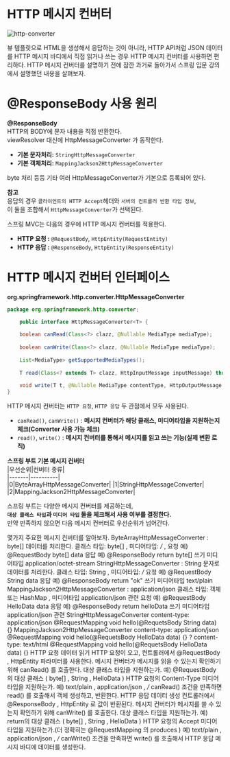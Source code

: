 HTTP 메시지 컨버터
======================  

![http-converter](https://user-images.githubusercontent.com/50267433/128208586-83a1086f-a38d-4851-961d-068008d77fcb.PNG)


뷰 템플릿으로 HTML을 생성해서 응답하는 것이 아니라, HTTP API처럼 JSON 데이터를 HTTP 메시지
바디에서 직접 읽거나 쓰는 경우 HTTP 메시지 컨버터를 사용하면 편리하다.
HTTP 메시지 컨버터를 설명하기 전에 잠깐 과거로 돌아가서 스프링 입문 강의에서 설명했던 내용을
살펴보자.

# @ResponseBody 사용 원리    
  
**@ResponseBody**       
HTTP의 BODY에 문자 내용을 직접 반환한다.        
viewResolver 대신에 HttpMessageConverter 가 동작한다.          

* **기본 문자처리:** `StringHttpMessageConverter`   
* **기본 객체처리:** `MappingJackson2HttpMessageConverter`  
  
byte 처리 등등 기타 여러 HttpMessageConverter가 기본으로 등록되어 있다.    
    
**참고**   
응답의 경우 `클라이언트의 HTTP Accept`헤더와 `서버의 컨트롤러 반환 타입 정보`,    
이 둘을 조합해서 `HttpMessageConverter`가 선택된다.          
  
     
스프링 MVC는 다음의 경우에 HTTP 메시지 컨버터를 적용한다.   
* **HTTP 요청 :** `@RequestBody`, `HttpEntity(RequestEntity)`   
* **HTTP 응답 :** `@ResponseBody`, `HttpEntity(ResponseEntity)`       
  
# HTTP 메시지 컨버터 인터페이스
**org.springframework.http.converter.HttpMessageConverter**  
```java
package org.springframework.http.converter;

    public interface HttpMessageConverter<T> {
    
    boolean canRead(Class<?> clazz, @Nullable MediaType mediaType);
    
    boolean canWrite(Class<?> clazz, @Nullable MediaType mediaType);
    
    List<MediaType> getSupportedMediaTypes();
    
    T read(Class<? extends T> clazz, HttpInputMessage inputMessage) throws IOException, HttpMessageNotReadableException;
    
    void write(T t, @Nullable MediaType contentType, HttpOutputMessage outputMessage) throws IOException, HttpMessageNotWritableException;
}
```    
HTTP 메시지 컨버터는 `HTTP 요청`, `HTTP 응답` 두 관점에서 모두 사용된다.    
   
* `canRead()`, `canWrite()` : **메시지 컨버터가 해당 클래스, 미디어타입을 지원하는지 체크(Converter 사용 가능 체크)**        
* `read()`, `write()` : **메시지 컨버터를 통해서 메시지를 읽고 쓰는 기능(실제 변환 로직)**            
    
**스프링 부트 기본 메시지 컨버터**     
|우선순위|컨버터 종류|   
|-------|----------|   
|0|ByteArrayHttpMessageConverter|
|1|StringHttpMessageConverter|
|2|MappingJackson2HttpMessageConverter|
   
스프링 부트는 다양한 메시지 컨버터를 제공하는데,     
**`대상 클래스 타입`과 `미디어 타입` 둘을 체크해서 사용 여부를 결정한다.**          
만약 만족하지 않으면 다음 메시지 컨버터로 우선순위가 넘어간다.    

몇가지 주요한 메시지 컨버터를 알아보자.
ByteArrayHttpMessageConverter : byte[] 데이터를 처리한다.
클래스 타입: byte[] , 미디어타입: */* ,
요청 예) @RequestBody byte[] data
응답 예) @ResponseBody return byte[] 쓰기 미디어타입 application/octet-stream
StringHttpMessageConverter : String 문자로 데이터를 처리한다.
클래스 타입: String , 미디어타입: */*
요청 예) @RequestBody String data
응답 예) @ResponseBody return "ok" 쓰기 미디어타입 text/plain
MappingJackson2HttpMessageConverter : application/json
클래스 타입: 객체 또는 HashMap , 미디어타입 application/json 관련
요청 예) @RequestBody HelloData data
응답 예) @ResponseBody return helloData 쓰기 미디어타입 application/json 관련
StringHttpMessageConverter
content-type: application/json
@RequestMapping
void hello(@RequetsBody String data) {}
MappingJackson2HttpMessageConverter
content-type: application/json
@RequestMapping
void hello(@RequetsBody HelloData data) {}
?
content-type: text/html
@RequestMapping
void hello(@RequetsBody HelloData data) {}
HTTP 요청 데이터 읽기
HTTP 요청이 오고, 컨트롤러에서 @RequestBody , HttpEntity 파라미터를 사용한다.
메시지 컨버터가 메시지를 읽을 수 있는지 확인하기 위해 canRead() 를 호출한다.
대상 클래스 타입을 지원하는가.
예) @RequestBody 의 대상 클래스 ( byte[] , String , HelloData )
HTTP 요청의 Content-Type 미디어 타입을 지원하는가.
예) text/plain , application/json , */*
canRead() 조건을 만족하면 read() 를 호출해서 객체 생성하고, 반환한다.
HTTP 응답 데이터 생성
컨트롤러에서 @ResponseBody , HttpEntity 로 값이 반환된다.
메시지 컨버터가 메시지를 쓸 수 있는지 확인하기 위해 canWrite() 를 호출한다.
대상 클래스 타입을 지원하는가.
예) return의 대상 클래스 ( byte[] , String , HelloData )
HTTP 요청의 Accept 미디어 타입을 지원하는가.(더 정확히는 @RequestMapping 의 produces )
예) text/plain , application/json , */*
canWrite() 조건을 만족하면 write() 를 호출해서 HTTP 응답 메시지 바디에 데이터를 생성한다.
